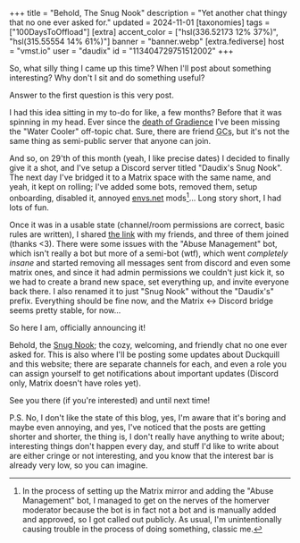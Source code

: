 +++
title = "Behold, The Snug Nook"
description = "Yet another chat thingy that no one ever asked for."
updated = 2024-11-01
[taxonomies]
tags = ["100DaysToOffload"]
[extra]
accent_color = ["hsl(336.52173 12% 37%)", "hsl(315.55554 14% 61%)"]
banner = "banner.webp"
[extra.fediverse]
host = "vmst.io"
user = "daudix"
id = "113404729751512002"
+++

So, what silly thing I came up this time? When I'll post about something interesting? Why don't I sit and do something useful?

Answer to the first question is this very post.

I had this idea sitting in my to-do for like, a few months? Before that it was spinning in my head. Ever since the [death of Gradience](@/blog/2024-07-18-archiving-gradience/index.md) I've been missing the "Water Cooler" off-topic chat. Sure, there are friend <abbr title="Group Chats">GCs</abbr>, but it's not the same thing as semi-public server that anyone can join.

And so, on 29'th of this month (yeah, I like precise dates) I decided to finally give it a shot, and I've setup a Discord server titled "Daudix's Snug Nook". The next day I've bridged it to a Matrix space with the same name, and yeah, it kept on rolling; I've added some bots, removed them, setup onboarding, disabled it, annoyed [envs.net](https://envs.net) mods[^1]... Long story short, I had lots of fun.

Once it was in a usable state (channel/room permissions are correct, basic rules are written), I shared [the link](@/snug-nook/index.md) with my friends, and three of them joined (thanks <3). There were some issues with the "Abuse Management" bot, which isn't really a bot but more of a semi-bot (wtf), which went *completely insane* and started removing all messages sent from discord and even some matrix ones, and since it had admin permissions we couldn't just kick it, so we had to create a brand new space, set everything up, and invite everyone back there. I also renamed it to just "Snug Nook" without the "Daudix's" prefix. Everything should be fine now, and the Matrix ↔ Discord bridge seems pretty stable, for now...

So here I am, officially announcing it!

Behold, the [Snug Nook](@/snug-nook/index.md); the cozy, welcoming, and friendly chat no one ever asked for. This is also where I'll be posting some updates about Duckquill and this website; there are separate channels for each, and even a role you can assign yourself to get notifications about important updates (Discord only, Matrix doesn't have roles yet).

See you there (if you're interested) and until next time!

P.S. No, I don't like the state of this blog, yes, I'm aware that it's boring and maybe even annoying, and yes, I've noticed that the posts are getting shorter and shorter, the thing is, I don't really have anything to write about; interesting things don't happen every day, and stuff I'd like to write about are either cringe or not interesting, and you know that the interest bar is already very low, so you can imagine.

[^1]: In the process of setting up the Matrix mirror and adding the "Abuse Management" bot, I managed to get on the nerves of the homerver moderator because the bot is in fact not a bot and is manually added and approved, so I got called out publicly. As usual, I'm unintentionally causing trouble in the process of doing something, classic me.
